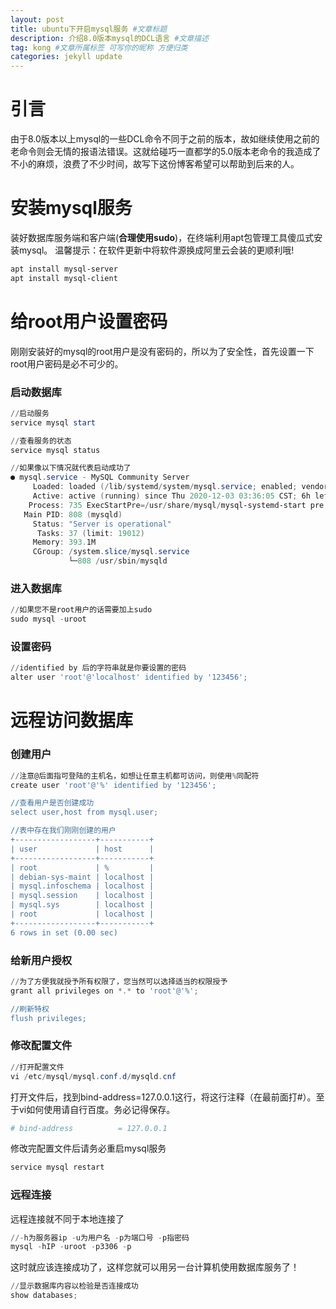 ```yaml
---
layout: post
title: ubuntu下开启mysql服务 #文章标题
description: 介绍8.0版本mysql的DCL语言 #文章描述
tag: kong #文章所属标签 可写你的昵称 方便归类
categories: jekyll update
---
```


# 引言

由于8.0版本以上mysql的一些DCL命令不同于之前的版本，故如继续使用之前的老命令则会无情的报语法错误。这就给碰巧一直都学的5.0版本老命令的我造成了不小的麻烦，浪费了不少时间，故写下这份博客希望可以帮助到后来的人。

# 安装mysql服务
装好数据库服务端和客户端(**合理使用sudo**)，在终端利用apt包管理工具傻瓜式安装mysql。
温馨提示：在软件更新中将软件源换成阿里云会装的更顺利哦!
```powershell
apt install mysql-server 
apt install mysql-client
```
# 给root用户设置密码
刚刚安装好的mysql的root用户是没有密码的，所以为了安全性，首先设置一下root用户密码是必不可少的。

### 启动数据库

```powershell
//启动服务
service mysql start

//查看服务的状态
service mysql status

//如果像以下情况就代表启动成功了
● mysql.service - MySQL Community Server
     Loaded: loaded (/lib/systemd/system/mysql.service; enabled; vendor preset:>
     Active: active (running) since Thu 2020-12-03 03:36:05 CST; 6h left
    Process: 735 ExecStartPre=/usr/share/mysql/mysql-systemd-start pre (code=ex>
   Main PID: 808 (mysqld)
     Status: "Server is operational"
      Tasks: 37 (limit: 19012)
     Memory: 393.1M
     CGroup: /system.slice/mysql.service
             └─808 /usr/sbin/mysqld
```
### 进入数据库

```powershell
//如果您不是root用户的话需要加上sudo
sudo mysql -uroot
```
### 设置密码

```powershell
//identified by 后的字符串就是你要设置的密码
alter user 'root'@'localhost' identified by '123456';
```
# 远程访问数据库
### 创建用户

```powershell
//注意@后面指可登陆的主机名，如想让任意主机都可访问，则使用%同配符
create user 'root'@'%' identified by '123456';

//查看用户是否创建成功
select user,host from mysql.user;

//表中存在我们刚刚创建的用户
+------------------+-----------+
| user             | host      |
+------------------+-----------+
| root             | %         |
| debian-sys-maint | localhost |
| mysql.infoschema | localhost |
| mysql.session    | localhost |
| mysql.sys        | localhost |
| root             | localhost |
+------------------+-----------+
6 rows in set (0.00 sec)
```
### 给新用户授权

```powershell
//为了方便我就授予所有权限了，您当然可以选择适当的权限授予
grant all privileges on *.* to 'root'@'%';

//刷新特权
flush privileges;
```
### 修改配置文件
```powershell
//打开配置文件
vi /etc/mysql/mysql.conf.d/mysqld.cnf 
```
打开文件后，找到bind-address=127.0.0.1这行，将这行注释（在最前面打#）。至于vi如何使用请自行百度。务必记得保存。

```powershell
# bind-address          = 127.0.0.1
```
修改完配置文件后请务必重启mysql服务

```powershell
service mysql restart
```
### 远程连接
远程连接就不同于本地连接了

```powershell
//-h为服务器ip -u为用户名 -p为端口号 -p指密码
mysql -hIP -uroot -p3306 -p 
```
这时就应该连接成功了，这样您就可以用另一台计算机使用数据库服务了！
```powershell
//显示数据库内容以检验是否连接成功
show databases;
```
